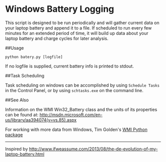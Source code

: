 Windows Battery Logging
=======================

This script is designed to be run periodically and will gather 
current data on your laptop battery and append it to a file.  If 
scheduled to run every few minutes for an extended period of 
time, it will build up data about your laptop battery and charge
cycles for later analysis.

##Usage
```
python batery.py [logfile]
```
If no logfile is supplied, current battery info is printed to stdout.

##Task Scheduling

Task scheduling on windows can be accomplished by using `Schedule Tasks` in the Control
Panel, or by using `schtasks.exe` on the command line.

##See Also

Information on the WMI Win32_Battery class and the units of its properties can
be found at:  http://msdn.microsoft.com/en-us/library/aa394074(v=vs.85).aspx

For working with more data from Windows, Tim Golden's [WMI Python package](https://pypi.python.org/pypi/WMI/) 

-----------------------

Inspired by http://www.ifweassume.com/2013/08/the-de-evolution-of-my-laptop-battery.html